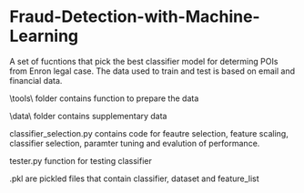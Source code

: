 # Fraud-Detection-with-Machine-Learning
A set of fucntions that pick the best classifier model for determing POIs from Enron legal case. The data used to train and test is based on email and financial data.

\tools\ folder contains function to prepare the data

\data\ folder contains supplementary data

classifier_selection.py contains code for feautre selection, feature scaling, classifier selection, paramter tuning and evalution of performance.

tester.py function for testing classifier

.pkl are pickled files that contain classifier, dataset and feature_list